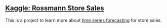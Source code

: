 ## [Kaggle: Rossmann Store Sales](https://www.kaggle.com/c/rossmann-store-sales)

This is a project to learn more about [time series forecasting](https://en.wikipedia.org/wiki/Time_series) for store sales.